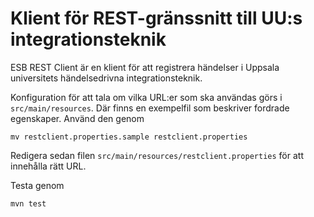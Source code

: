 # Klient för REST-gränssnitt till UU:s integrationsteknik

ESB REST Client är en klient för att registrera händelser i Uppsala universitets händelsedrivna integrationsteknik.

Konfiguration för att tala om vilka URL:er som ska användas görs i `src/main/resources`. Där finns en exempelfil som beskriver fordrade egenskaper. Använd den genom

`mv restclient.properties.sample restclient.properties`

Redigera sedan filen `src/main/resources/restclient.properties` för att innehålla rätt URL.

Testa genom

`mvn test`